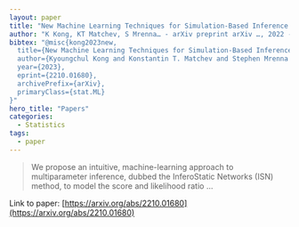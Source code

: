 ```yaml
---
layout: paper
title: "New Machine Learning Techniques for Simulation-Based Inference: InferoStatic Nets, Kernel Score Estimation, and Kernel Likelihood Ratio Estimation"
author: "K Kong, KT Matchev, S Mrenna… - arXiv preprint arXiv …, 2022 - arxiv.org"
bibtex: "@misc{kong2023new,
  title={New Machine Learning Techniques for Simulation-Based Inference: InferoStatic Nets, Kernel Score Estimation, and Kernel Likelihood Ratio Estimation}, 
  author={Kyoungchul Kong and Konstantin T. Matchev and Stephen Mrenna and Prasanth Shyamsundar},
  year={2023},
  eprint={2210.01680},
  archivePrefix={arXiv},
  primaryClass={stat.ML}
}"
hero_title: "Papers"
categories:
  - Statistics
tags:
  - paper
---
```

>We propose an intuitive, machine-learning approach to multiparameter inference, dubbed the InferoStatic Networks (ISN) method, to model the score and likelihood ratio …

Link to paper: [https://arxiv.org/abs/2210.01680](https://arxiv.org/abs/2210.01680)



